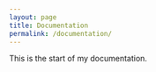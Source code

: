 ```yaml
---
layout: page
title: Documentation
permalink: /documentation/
---
```


This is the start of my documentation.
